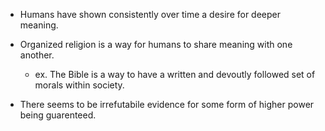 * Humans have shown consistently over time a desire for deeper meaning.
  
* Organized religion is a way for humans to share meaning with one another.
  
	* ex. The Bible is a way to have a written and devoutly followed set of morals within society.
	  
* There seems to be irrefutabile evidence for some form of higher power being guarenteed.